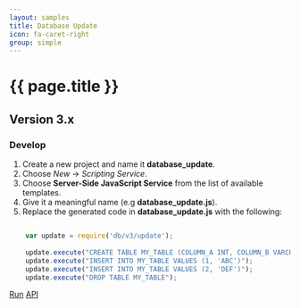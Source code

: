 ```yaml
---
layout: samples
title: Database Update
icon: fa-caret-right
group: simple
---
```


{{ page.title }}
===

Version 3.x
---

### Develop


1. Create a new project and name it **database_update**.
2. Choose *New* -> *Scripting Service*.
3. Choose **Server-Side JavaScript Service** from the list of available templates.
4. Give it a meaningful name (e.g **database_update.js**).
5. Replace the generated code in **database_update.js** with the following:

```javascript

	var update = require('db/v3/update');
	
	update.execute("CREATE TABLE MY_TABLE (COLUMN_A INT, COLUMN_B VARCHAR(10))");
	update.execute("INSERT INTO MY_TABLE VALUES (1, 'ABC')");
	update.execute("INSERT INTO MY_TABLE VALUES (2, 'DEF')");
	update.execute("DROP TABLE MY_TABLE");

```

<div class="btn-toolbar pull-right">
	<a class="btn btn-warning" href="http://dirigible.eclipse.org/services/web/registry/anonymous.html?git=https://github.com/dirigiblelabs/sample_db_database_update.git">Run</a>
	<a class="btn btn-info" href="http://www.dirigible.io/api/database_update.html">API</a>
</div>

